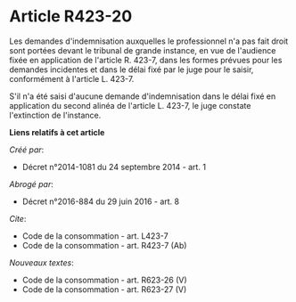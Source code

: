 # Article R423-20

Les demandes d'indemnisation auxquelles le professionnel n'a pas fait droit sont portées devant le tribunal de grande
instance, en vue de l'audience fixée en application de l'article R. 423-7, dans les formes prévues pour les demandes
incidentes et dans le délai fixé par le juge pour le saisir, conformément à l'article L. 423-7. 

S'il n'a été saisi d'aucune demande d'indemnisation dans le délai fixé en application du second alinéa de l'article L. 423-7,
le juge constate l'extinction de l'instance.

**Liens relatifs à cet article**

_Créé par_:

  - Décret n°2014-1081 du 24 septembre 2014 - art. 1

_Abrogé par_:

  - Décret n°2016-884 du 29 juin 2016 - art. 8

_Cite_:

  - Code de la consommation - art. L423-7
  - Code de la consommation - art. R423-7 (Ab)

_Nouveaux textes_:

  - Code de la consommation - art. R623-26 (V)
  - Code de la consommation - art. R623-27 (V)
